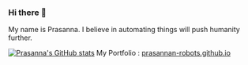 ### Hi there 👋
My name is Prasanna. I believe in automating things will push humanity further.

[![Prasanna's GitHub stats](https://github-readme-stats.vercel.app/api?username=prasannan-robots&theme=github_dark&show_icons=true)](https://github.com/anuraghazra/github-readme-stats)
My Portfolio : [prasannan-robots.github.io](https://prasannan-robots.github.io/)
